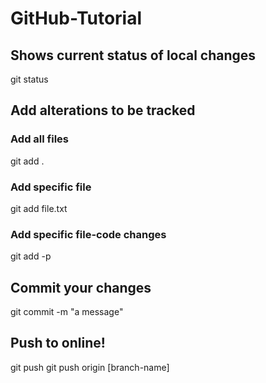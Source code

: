 # GitHub-Tutorial

## Shows current status of local changes
git status

## Add alterations to be tracked

### Add all files
git add .
### Add specific file
git add file.txt
### Add specific file-code changes
git add -p

## Commit your changes
git commit -m "a message"

## Push to online!
git push
git push origin [branch-name]